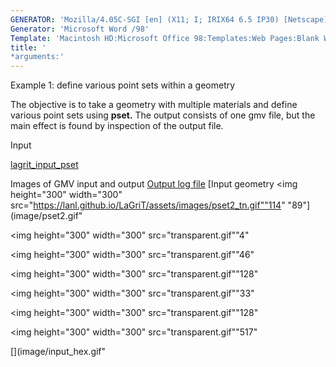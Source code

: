 ```yaml
---
GENERATOR: 'Mozilla/4.05C-SGI [en] (X11; I; IRIX64 6.5 IP30) [Netscape]'
Generator: 'Microsoft Word /98'
Template: 'Macintosh HD:Microsoft Office 98:Templates:Web Pages:Blank Web Page'
title: '
*arguments:'
---
```


Example 1: define various point sets within a geometry

 The objective is to take a geometry with multiple materials and define
 various point sets using **pset.**
 The output consists of one gmv file, but the main effect is found by
 inspection of the output file.

Input

 [lagrit\_input\_pset](../lagrit_input_pset)

Images of GMV input and output
[Output log file](../output_pset)
[Input geometry 
<img height="300" width="300" src="https://lanl.github.io/LaGriT/assets/images/pset2_tn.gif""114"
"89"](image/pset2.gif"

<img height="300" width="300" src="transparent.gif""4" 

<img height="300" width="300" src="transparent.gif""46" 

<img height="300" width="300" src="transparent.gif""128" 

<img height="300" width="300" src="transparent.gif""33" 

<img height="300" width="300" src="transparent.gif""128" 

<img height="300" width="300" src="transparent.gif""517" 

  [](image/input_hex.gif"
 
 
